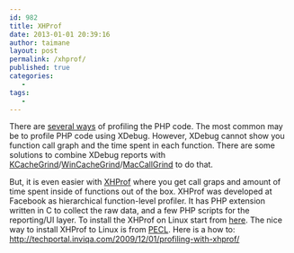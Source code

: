 ```yaml
---
id: 982
title: XHProf
date: 2013-01-01 20:39:16
author: taimane
layout: post
permalink: /xhprof/
published: true
categories:
   -
tags:
   -
---
```

There are <a href="http://stackoverflow.com/questions/2145373/what-are-some-good-php-profilers-that-can-be-used">several ways</a> of profiling the PHP code.
The most common may be to profile PHP code using XDebug. However, XDebug cannot show you function call graph and the time spent in each function. There are some solutions to combine XDebug reports with <a href="http://kcachegrind.sf.net/">KCacheGrind</a>/<a href="http://sourceforge.net/projects/wincachegrind">WinCacheGrind</a>/<a href="http://www.maccallgrind.com/">MacCallGrind</a> to do that.

But, it is even easier with <a href="https://github.com/facebook/xhprof">XHProf</a> where you get call graps and amount of time spent inside of functions out of the box. 
XHProf was developed at Facebook as hierarchical function-level profiler. It has  PHP extension written in C to collect the raw data, and a few PHP scripts for the reporting/UI layer.
To install the XHProf on Linux start from <a href="https://www.google.rs/search?q=install+xprof+on+linux&oq=install+xprof+on+linux&sugexp=chrome,mod=7&sourceid=chrome&ie=UTF-8">here</a>. 
The nice way to install XHProf to Linux is from <a href="http://pecl.php.net/package/xhprof">PECL</a>. Here is a how to: http://techportal.inviqa.com/2009/12/01/profiling-with-xhprof/

